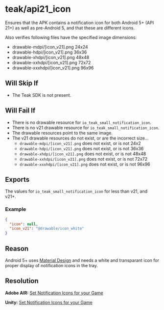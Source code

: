 # teak/api21_icon
Ensures that the APK contains a notification icon for both Android 5+ (API 21+) as well as pre-Android 5, and that these are different icons.

Also verifies following files have the specified image dimensions:
* drawable-mdpi/[icon_v21].png     24x24
* drawable-hdpi/[icon_v21].png     36x36
* drawable-xhdpi/[icon_v21].png    48x48
* drawable-xxhdpi/[icon_v21].png   72x72
* drawable-xxxhdpi/[icon_v21].png  96x96

## Will Skip If
* The Teak SDK is not present.

## Will Fail If
* There is no drawable resource for `io_teak_small_notification_icon`.
* There is no v21 drawable resource for `io_teak_small_notification_icon`.
* The drawable resources point to the same image.
* The v21 drawable resources do not exist, or are the incorrect size...
    * `drawable-mdpi/[icon_v21].png` does not exist, or is not 24x2
    * `drawable-hdpi/[icon_v21].png` does not exist, or is not 36x36
    * `drawable-xhdpi/[icon_v21].png` does not exist, or is not 48x48
    * `drawable-xxhdpi/[icon_v21].png` does not exist, or is not 72x72
    * `drawable-xxxhdpi/[icon_v21].png` does not exist, or is not 96x96

## Exports
The values for `io_teak_small_notification_icon` for less than v21, and v21+.

### Example
```json
{
  "icon": null,
  "icon_v21": "@drawable/icon_white"
}
```

## Reason
Android 5+ uses [Material Design](https://material.io/design/iconography/#notification) and needs a white and transparant icon for proper display of notification icons in the tray.

## Resolution
**Adobe AIR:** [Set Notification Icons for your Game](https://teak.readthedocs.io/projects/air/en/latest/android.html#set-notification-icons-for-your-game)

**Unity:** [Set Notification Icons for your Game](https://teak.readthedocs.io/projects/unity/en/latest/android.html#set-notification-icons-for-your-game)
